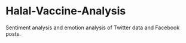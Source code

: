 # Halal-Vaccine-Analysis
Sentiment analysis and emotion analysis of Twitter data and Facebook posts.
